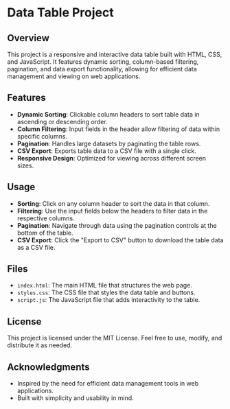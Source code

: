# Data Table Project

## Overview
This project is a responsive and interactive data table built with HTML, CSS, and JavaScript. It features dynamic sorting, column-based filtering, pagination, and data export functionality, allowing for efficient data management and viewing on web applications.

## Features
- **Dynamic Sorting**: Clickable column headers to sort table data in ascending or descending order.
- **Column Filtering**: Input fields in the header allow filtering of data within specific columns.
- **Pagination**: Handles large datasets by paginating the table rows.
- **CSV Export**: Exports table data to a CSV file with a single click.
- **Responsive Design**: Optimized for viewing across different screen sizes.

## Usage
- **Sorting**: Click on any column header to sort the data in that column.
- **Filtering**: Use the input fields below the headers to filter data in the respective columns.
- **Pagination**: Navigate through data using the pagination controls at the bottom of the table.
- **CSV Export**: Click the "Export to CSV" button to download the table data as a CSV file.

## Files
- `index.html`: The main HTML file that structures the web page.
- `styles.css`: The CSS file that styles the data table and buttons.
- `script.js`: The JavaScript file that adds interactivity to the table.

## License
This project is licensed under the MIT License. Feel free to use, modify, and distribute it as needed.

## Acknowledgments
- Inspired by the need for efficient data management tools in web applications.
- Built with simplicity and usability in mind.
